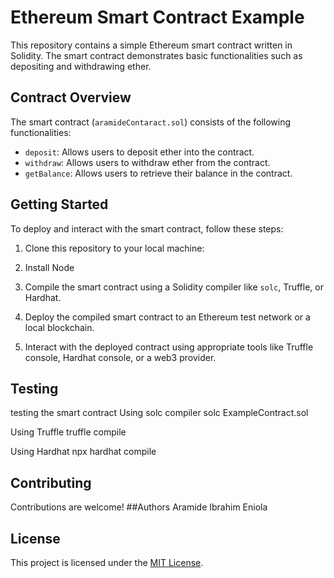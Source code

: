 # Ethereum Smart Contract Example

This repository contains a simple Ethereum smart contract written in Solidity. The smart contract demonstrates basic functionalities such as depositing and withdrawing ether.

## Contract Overview

The smart contract (`aramideContaract.sol`) consists of the following functionalities:

- `deposit`: Allows users to deposit ether into the contract.
- `withdraw`: Allows users to withdraw ether from the contract.
- `getBalance`: Allows users to retrieve their balance in the contract.

## Getting Started

To deploy and interact with the smart contract, follow these steps:

1. Clone this repository to your local machine:

2. Install Node

3. Compile the smart contract using a Solidity compiler like `solc`, Truffle, or Hardhat.

4. Deploy the compiled smart contract to an Ethereum test network or a local blockchain.

5. Interact with the deployed contract using appropriate tools like Truffle console, Hardhat console, or a web3 provider.

## Testing

testing the smart contract
 Using solc compiler
solc ExampleContract.sol

Using Truffle
truffle compile

 Using Hardhat
npx hardhat compile


## Contributing

Contributions are welcome!
##Authors
Aramide Ibrahim Eniola

## License

This project is licensed under the [MIT License](LICENSE).
